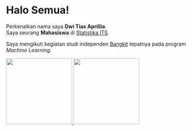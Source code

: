 # Halo Semua!  
Perkenalkan nama saya **Dwi Tias Aprillia**.\
Saya seorang **Mahasiswa** di [Statistika ITS](https://www.its.ac.id/statistika/).

Saya mengikuti kegiatan studi independen [Bangkit](https://grow.google/intl/id_id/bangkit/) tepatnya pada program _Machine Learning_.

<p align="left">
<a href="https://github.com/dwitias">
  <img height="180em" src="https://github-readme-stats-eight-theta.vercel.app/api?username=dwitias&show_icons=true&theme=algolia&include_all_commits=true&count_private=true"/>
  <img height="180em" src="https://github-readme-stats-eight-theta.vercel.app/api/top-langs/?username=dwitias&layout=compact&langs_count=8&theme=algolia"/>
</a>
</p>
